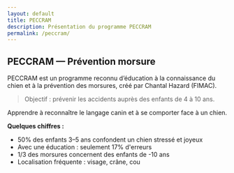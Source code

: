 ```yaml
---
layout: default
title: PECCRAM
description: Présentation du programme PECCRAM
permalink: /peccram/
---
```


## PECCRAM — Prévention morsure

PECCRAM est un programme reconnu d’éducation à la connaissance du chien et à la prévention des morsures, créé par Chantal Hazard (FIMAC).

> Objectif : prévenir les accidents auprès des enfants de 4 à 10 ans.

Apprendre à reconnaître le langage canin et à se comporter face à un chien.

**Quelques chiffres :**  
- 50% des enfants 3–5 ans confondent un chien stressé et joyeux  
- Avec une éducation : seulement 17% d'erreurs  
- 1/3 des morsures concernent des enfants de -10 ans  
- Localisation fréquente : visage, crâne, cou

